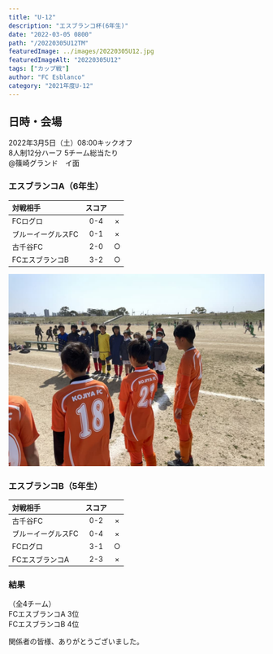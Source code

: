 ```yaml
---
title: "U-12"
description: "エスブランコ杯(6年生)"
date: "2022-03-05 0800"
path: "/20220305U12TM"
featuredImage: ../images/20220305U12.jpg
featuredImageAlt: "20220305U12"
tags: ["カップ戦"]
author: "FC Esblanco"
category: "2021年度U-12"
---
```


## 日時・会場

2022年3月5日（土）08:00キックオフ <br>
8人制12分ハーフ 5チーム総当たり<br>
@篠崎グランド　イ面

### エスブランコA（6年生）

| 対戦相手| スコア |   |
|:----|:------:|:-:|
| FCログロ | 0-4 | × |
| ブルーイーグルスFC| 0-1 | × |
| 古千谷FC | 2-0 | ○ |
| FCエスブランコB | 3-2 | ○ |

![20220305U12](../images/20220305U12B.jpg "U12Cup")

### エスブランコB（5年生）

| 対戦相手| スコア |   |
|:----|:------:|:-:|
| 古千谷FC | 0-2 | × |
| ブルーイーグルスFC| 0-4 | × |
| FCログロ | 3-1 | ○ |
| FCエスブランコA | 2-3 | ×|

### 結果

（全4チーム）  
FCエスブランコA 3位  
FCエスブランコB 4位  



関係者の皆様、ありがとうございました。